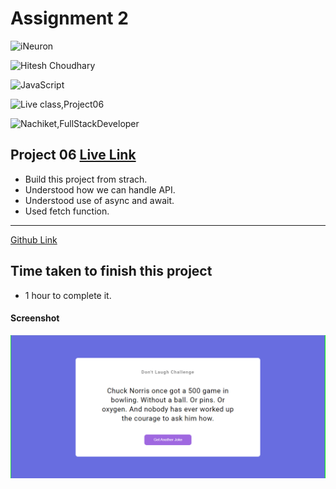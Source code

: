 # Assignment 2

![iNeuron](https://img.shields.io/badge/iNeuron-Full--Stack--Bootcamp-green)

![Hitesh Choudhary](https://img.shields.io/badge/Hitesh--Choudhary-LCO-red)

![JavaScript](https://img.shields.io/badge/JavaScript-orange)

![Live class,Project06](https://img.shields.io/badge/LIVE--CLASS-PROJECT--06-darkgrey)

![Nachiket,FullStackDeveloper](https://img.shields.io/badge/Nachiket%20Keripale-Full--Stack--Developer-brightgreen)

## Project 06 [Live Link](https://nachiketkeripaleproject15.netlify.app/)

- Build this project from strach.
- Understood how we can handle API.
- Understood use of async and await.
- Used fetch function.
---

[Github Link](https://github.com/nachiketkeripale/JSJokesGenerator)

## Time taken to finish this project

-   1 hour to complete it.

#### Screenshot

![Project06](./JSProject06.png) 

